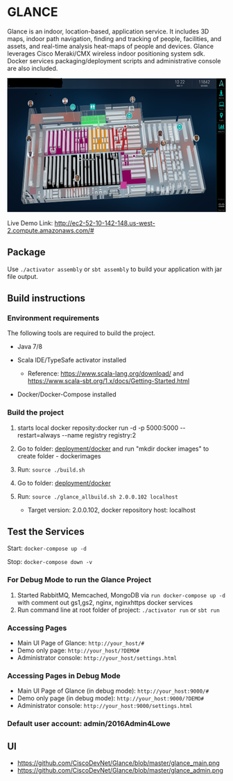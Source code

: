 # GLANCE

Glance is an indoor, location-based, application service. It includes 3D maps, indoor path navigation, finding and tracking of people, facilities, and assets, and real-time analysis heat-maps of people and devices. Glance leverages Cisco Meraki/CMX wireless indoor positioning system sdk. Docker services packaging/deployment scripts and administrative console are also included.

![Glance](./Glance.png)

Live Demo Link: http://ec2-52-10-142-148.us-west-2.compute.amazonaws.com/#


## Package

Use `./activator assembly` or `sbt assembly` to build your application with jar file output.

## Build instructions

### Environment requirements

The following tools are required to build the project.

* Java 7/8
* Scala IDE/TypeSafe activator installed 
    
  * Reference: https://www.scala-lang.org/download/  and https://www.scala-sbt.org/1.x/docs/Getting-Started.html
    
* Docker/Docker-Compose installed

### Build the project

1. starts local docker reposity:docker run -d -p 5000:5000 --restart=always --name registry registry:2

2. Go to folder: [deployment/docker](./deployment/docker) and run "mkdir docker images" to create folder - dockerimages
    
3. Run: `source ./build.sh`

4. Go to folder: [deployment/docker](./deployment/docker)

5. Run: `source ./glance_allbuild.sh 2.0.0.102 localhost`
   
   * Target version: 2.0.0.102, docker repository host: localhost

## Test the Services

Start: `docker-compose up -d`
  
Stop: `docker-compose down -v`
    
### For Debug Mode to run the Glance Project

1. Started RabbitMQ, Memcached, MongoDB via `run docker-compose up -d`  with comment out gs1,gs2, nginx, nginxhttps docker services
2. Run command line at root folder of project:  `./activator run` or `sbt run` 

### Accessing Pages

* Main UI Page of Glance: `http://your_host/#`
* Demo only page: `http://your_host/?DEMO#`
* Administrator console: `http://your_host/settings.html`  

### Accessing Pages in Debug Mode

* Main UI Page of Glance (in debug mode): `http://your_host:9000/#`
* Demo only page (in debug mode): `http://your_host:9000/?DEMO#`
* Administrator console: `http://your_host:9000/settings.html` 

### Default user account: admin/2016Admin4Lowe

## UI

* https://github.com/CiscoDevNet/Glance/blob/master/glance_main.png
* https://github.com/CiscoDevNet/Glance/blob/master/glance_admin.png



